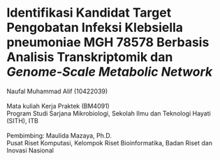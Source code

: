 # Identifikasi Kandidat Target Pengobatan Infeksi Klebsiella pneumoniae MGH 78578 Berbasis Analisis Transkriptomik dan *Genome-Scale Metabolic Network*
Naufal Muhammad Alif (10422039)<br>
<br>
Mata kuliah Kerja Praktek (BM4091)<br>
Program Studi Sarjana Mikrobiologi, Sekolah Ilmu dan Teknologi Hayati (SITH), ITB<br>
<br>
Pembimbing: Maulida Mazaya, Ph.D.<br>
Pusat Riset Komputasi, Kelompok Riset Bioinformatika, Badan Riset dan Inovasi Nasional<br>
